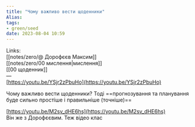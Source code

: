 ```yaml
---
title: "Чому важливо вести щоденники"
Alias: 
tags:
- green/seed
date: 2023-08-04 10:59
---
```

Links:  
[[notes/zero/@ Дорофєєв Максим]]  
[[notes/zero/00 мислення|мислення]]  
[[00 щоденник]]  
—  
[https://youtu.be/YSjr2zPbuHo](https://youtu.be/YSjr2zPbuHo)  
  

Чому важливо вести щоденники? Тоді ==прогнозування та планування буде сильно простіше і правильніше (точніше)==
  
[https://youtu.be/M2sv_dHE6hs](https://youtu.be/M2sv_dHE6hs)  
Він же з Дорофєєвим. Теж відео клас